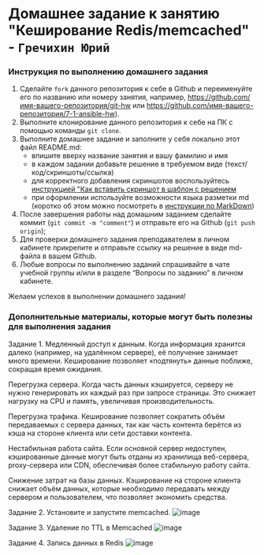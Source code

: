 # Домашнее задание к занятию "Кеширование Redis/memcached" - `Гречихин Юрий`


### Инструкция по выполнению домашнего задания

   1. Сделайте `fork` данного репозитория к себе в Github и переименуйте его по названию или номеру занятия, например, https://github.com/имя-вашего-репозитория/git-hw или  https://github.com/имя-вашего-репозитория/7-1-ansible-hw).
   2. Выполните клонирование данного репозитория к себе на ПК с помощью команды `git clone`.
   3. Выполните домашнее задание и заполните у себя локально этот файл README.md:
      - впишите вверху название занятия и вашу фамилию и имя
      - в каждом задании добавьте решение в требуемом виде (текст/код/скриншоты/ссылка)
      - для корректного добавления скриншотов воспользуйтесь [инструкцией "Как вставить скриншот в шаблон с решением](https://github.com/netology-code/sys-pattern-homework/blob/main/screen-instruction.md)
      - при оформлении используйте возможности языка разметки md (коротко об этом можно посмотреть в [инструкции  по MarkDown](https://github.com/netology-code/sys-pattern-homework/blob/main/md-instruction.md))
   4. После завершения работы над домашним заданием сделайте коммит (`git commit -m "comment"`) и отправьте его на Github (`git push origin`);
   5. Для проверки домашнего задания преподавателем в личном кабинете прикрепите и отправьте ссылку на решение в виде md-файла в вашем Github.
   6. Любые вопросы по выполнению заданий спрашивайте в чате учебной группы и/или в разделе “Вопросы по заданию” в личном кабинете.
   
Желаем успехов в выполнении домашнего задания!
   
### Дополнительные материалы, которые могут быть полезны для выполнения задания

Задание 1.
Медленный доступ к данным. Когда информация хранится далеко (например, на удалённом сервере), её получение занимает много времени. Кеширование позволяет «подтянуть» данные поближе, сокращая время ожидания. 

Перегрузка сервера. Когда часть данных кэшируется, серверу не нужно генерировать их каждый раз при запросе страницы. Это снижает нагрузку на CPU и память, увеличивая производительность. 

Перегрузка трафика. Кеширование позволяет сократить объём передаваемых с сервера данных, так как часть контента берётся из кэша на стороне клиента или сети доставки контента. 

Нестабильная работа сайта. Если основной сервер недоступен, кэшированные данные могут быть отданы из хранилища веб-сервера, proxy-сервера или CDN, обеспечивая более стабильную работу сайта. 

Снижение затрат на базы данных. Кэширование на стороне клиента снижает объём данных, которые необходимо передавать между сервером и пользователем, что позволяет экономить средства.

Задание 2.
Установите и запустите memcached.
![image](https://github.com/user-attachments/assets/8dc6def2-14c2-4c03-82d2-49d831815244)


Задание 3.
Удаление по TTL в Memcached
![image](https://github.com/user-attachments/assets/37070441-4c6f-4e40-a701-9a66e2f15e39)



Задание 4.
Запись данных в Redis
![image](https://github.com/user-attachments/assets/0e632fd3-1901-4a26-a29a-52393cde202e)



